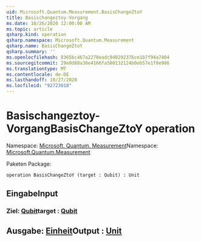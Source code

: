 ```yaml
---
uid: Microsoft.Quantum.Measurement.BasisChangeZtoY
title: Basischangeztoy-Vorgang
ms.date: 10/26/2020 12:00:00 AM
ms.topic: article
qsharp.kind: operation
qsharp.namespace: Microsoft.Quantum.Measurement
qsharp.name: BasisChangeZtoY
qsharp.summary: ''
ms.openlocfilehash: 8365bc467a2270eadc940292376ce1b7f94a7404
ms.sourcegitcommit: 29e0d88a30e4166fa580132124b0eb57e1f0e986
ms.translationtype: MT
ms.contentlocale: de-DE
ms.lasthandoff: 10/27/2020
ms.locfileid: "92723018"
---
```

# <a name="basischangeztoy-operation"></a><span data-ttu-id="cb4bb-102">Basischangeztoy-Vorgang</span><span class="sxs-lookup"><span data-stu-id="cb4bb-102">BasisChangeZtoY operation</span></span>

<span data-ttu-id="cb4bb-103">Namespace: [Microsoft. Quantum. Measurement](xref:Microsoft.Quantum.Measurement)</span><span class="sxs-lookup"><span data-stu-id="cb4bb-103">Namespace: [Microsoft.Quantum.Measurement](xref:Microsoft.Quantum.Measurement)</span></span>

<span data-ttu-id="cb4bb-104">Paketen [](https://nuget.org/packages/)</span><span class="sxs-lookup"><span data-stu-id="cb4bb-104">Package: [](https://nuget.org/packages/)</span></span>




```qsharp
operation BasisChangeZtoY (target : Qubit) : Unit
```


## <a name="input"></a><span data-ttu-id="cb4bb-105">Eingabe</span><span class="sxs-lookup"><span data-stu-id="cb4bb-105">Input</span></span>

### <a name="target--qubit"></a><span data-ttu-id="cb4bb-106">Ziel: [Qubit](xref:microsoft.quantum.lang-ref.qubit)</span><span class="sxs-lookup"><span data-stu-id="cb4bb-106">target : [Qubit](xref:microsoft.quantum.lang-ref.qubit)</span></span>





## <a name="output--unit"></a><span data-ttu-id="cb4bb-107">Ausgabe: [Einheit](xref:microsoft.quantum.lang-ref.unit)</span><span class="sxs-lookup"><span data-stu-id="cb4bb-107">Output : [Unit](xref:microsoft.quantum.lang-ref.unit)</span></span>

